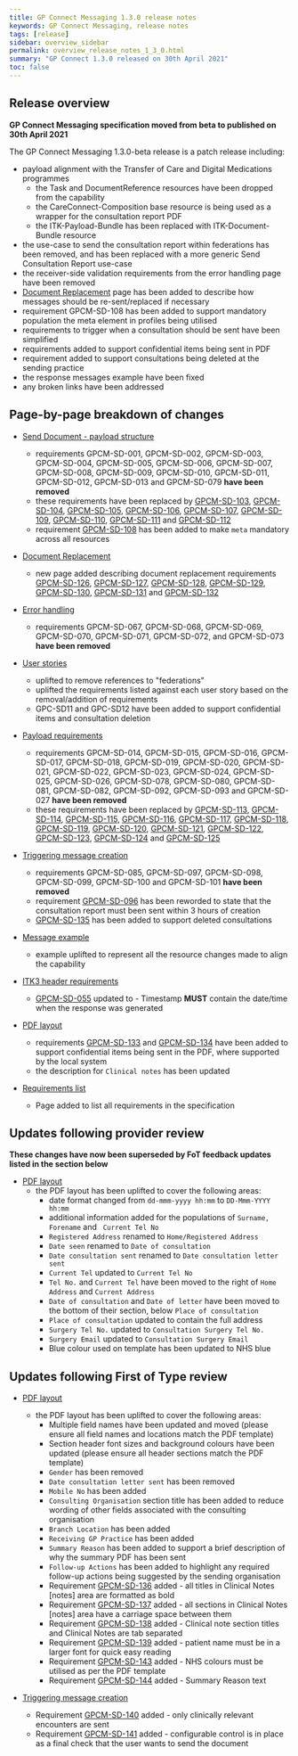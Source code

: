 ```yaml
---
title: GP Connect Messaging 1.3.0 release notes
keywords: GP Connect Messaging, release notes
tags: [release]
sidebar: overview_sidebar
permalink: overview_release_notes_1_3_0.html
summary: "GP Connect 1.3.0 released on 30th April 2021"
toc: false
---
```


## Release overview ##

**GP Connect Messaging specification moved from beta to published on 30th April 2021**

The GP Connect Messaging 1.3.0-beta release is a patch release including:
- payload alignment with the Transfer of Care and Digital Medications programmes
  - the Task and DocumentReference resources have been dropped from the capability
  - the CareConnect-Composition base resource is being used as a wrapper for the consultation report PDF
  - the ITK-Payload-Bundle has been replaced with ITK-Document-Bundle resource
- the use-case to send the consultation report within federations has been removed, and has been replaced with a more generic Send Consultation Report use-case
- the receiver-side validation requirements from the error handling page have been removed
- [Document Replacement](senddocument_fedcon_resend.html) page has been added to describe how messages should be re-sent/replaced if necessary
- requirement GPCM-SD-108 has been added to support mandatory population the meta element in profiles being utilised
- requirements to trigger when a consultation should be sent have been simplified
- requirements added to support confidential items being sent in PDF
- requirement added to support consultations being deleted at the sending practice 
- the response messages example have been fixed
- any broken links have been addressed


## Page-by-page breakdown of changes ##

- [Send Document - payload structure](senddocument_payload.html)
  - requirements GPCM-SD-001, GPCM-SD-002, GPCM-SD-003, GPCM-SD-004, GPCM-SD-005, GPCM-SD-006, GPCM-SD-007, GPCM-SD-008, GPCM-SD-009, GPCM-SD-010, GPCM-SD-011, GPCM-SD-012, GPCM-SD-013 and GPCM-SD-079 **have been removed**
  - these requirements have been replaced by [GPCM-SD-103](senddocument_fedcon_itk3.html#GPCM-SD-103), [GPCM-SD-104](senddocument_fedcon_itk3.html#GPCM-SD-104), [GPCM-SD-105](senddocument_fedcon_itk3.html#GPCM-SD-105), [GPCM-SD-106](senddocument_fedcon_itk3.html#GPCM-SD-106), [GPCM-SD-107](senddocument_fedcon_itk3.html#GPCM-SD-107), [GPCM-SD-109](senddocument_fedcon_itk3.html#GPCM-SD-109), [GPCM-SD-110](senddocument_fedcon_itk3.html#GPCM-SD-110), [GPCM-SD-111](senddocument_fedcon_itk3.html#GPCM-SD-111) and [GPCM-SD-112](senddocument_fedcon_itk3.html#GPCM-SD-112)   
  - requirement [GPCM-SD-108](senddocument_payload.html#GPCM-SD-108) has been added to make `meta` mandatory across all resources

- [Document Replacement](senddocument_fedcon_resend.html) 
  - new page added describing document replacement requirements [GPCM-SD-126](senddocument_fedcon_resend.html#GPCM-SD-126), [GPCM-SD-127](senddocument_fedcon_resend.html#GPCM-SD-127), [GPCM-SD-128](senddocument_fedcon_resend.html#GPCM-SD-128), [GPCM-SD-129](senddocument_fedcon_resend.html#GPCM-SD-129), [GPCM-SD-130](senddocument_fedcon_resend.html#GPCM-SD-130), [GPCM-SD-131](senddocument_fedcon_resend.html#GPCM-SD-131) and [GPCM-SD-132](senddocument_fedcon_resend.html#GPCM-SD-132)

- [Error handling](senddocument_fedcon_errors.html)
  - requirements GPCM-SD-067, GPCM-SD-068, GPCM-SD-069, GPCM-SD-070, GPCM-SD-071, GPCM-SD-072, and GPCM-SD-073 **have been removed**

- [User stories](senddocument_userstories.html)
  - uplifted to remove references to "federations"
  - uplifted the requirements listed against each user story based on the removal/addition of requirements
  - GPC-SD11 and GPC-SD12 have been added to support confidential items and consultation deletion
  
- [Payload requirements](senddocument_fedcon_payload.html)
  - requirements GPCM-SD-014, GPCM-SD-015, GPCM-SD-016, GPCM-SD-017, GPCM-SD-018, GPCM-SD-019, GPCM-SD-020, GPCM-SD-021, GPCM-SD-022, GPCM-SD-023, GPCM-SD-024, GPCM-SD-025, GPCM-SD-026, GPCM-SD-078, GPCM-SD-080, GPCM-SD-081, GPCM-SD-082, GPCM-SD-092, GPCM-SD-093 and GPCM-SD-027 **have been removed**
  - these requirements have been replaced by [GPCM-SD-113](senddocument_fedcon_payload.html#GPCM-SD-113), [GPCM-SD-114](senddocument_fedcon_payload.html#GPCM-SD-114), [GPCM-SD-115](senddocument_fedcon_payload.html#GPCM-SD-115), [GPCM-SD-116](senddocument_fedcon_payload.html#GPCM-SD-116), [GPCM-SD-117](senddocument_fedcon_payload.html#GPCM-SD-117), [GPCM-SD-118](senddocument_fedcon_payload.html#GPCM-SD-118), [GPCM-SD-119](senddocument_fedcon_payload.html#GPCM-SD-119), [GPCM-SD-120](senddocument_fedcon_payload.html#GPCM-SD-120), [GPCM-SD-121](senddocument_fedcon_payload.html#GPCM-SD-121), [GPCM-SD-122](senddocument_fedcon_payload.html#GPCM-SD-122), [GPCM-SD-123](senddocument_fedcon_payload.html#GPCM-SD-123), [GPCM-SD-124](senddocument_fedcon_payload.html#GPCM-SD-124) and [GPCM-SD-125](senddocument_fedcon_payload.html#GPCM-SD-125) 
  
- [Triggering message creation](senddocument_fedcon_trigger.html)
  - requirements GPCM-SD-085, GPCM-SD-097, GPCM-SD-098, GPCM-SD-099, GPCM-SD-100 and GPCM-SD-101 **have been removed**
  - requirement [GPCM-SD-096](senddocument_fedcon_trigger.html#GPCM-SD-096) has been reworded to state that the consultation report must been sent within 3 hours of creation
  - [GPCM-SD-135](senddocument_fedcon_trigger.html#GPCM-SD-135) has been added to support deleted consultations
  
- [Message example](senddocument_fedcon_example.html)
  - example uplifted to represent all the resource changes made to align the capability

- [ITK3 header requirements](senddocument_fedcon_itk3.html)
  - [GPCM-SD-055](senddocument_fedcon_itk3.html#GPCM-SD-055) updated to - Timestamp **MUST** contain the date/time when the response was generated

- [PDF layout](senddocument_fedcon_busreq_pdf.html)
  - requirements [GPCM-SD-133](senddocument_fedcon_busreq_pdf.html#GPCM-SD-133) and [GPCM-SD-134](senddocument_fedcon_busreq_pdf.html#GPCM-SD-134) have been added to support confidential items being sent in the PDF, where supported by the local system
  - the description for `Clinical notes` has been updated

- [Requirements list](senddocument_fedcon_reqs.html)
  - Page added to list all requirements in the specification
  
## Updates following provider review ##

**These changes have now been superseded by FoT feedback updates listed in the section below**

- [PDF layout](senddocument_fedcon_busreq_pdf.html)
  - the PDF layout has been uplifted to cover the following areas:
    - date format changed from `dd-mmm-yyyy hh:mm` to `DD-Mmm-YYYY hh:mm`
	- additional information added for the populations of `Surname, Forename` and ` Current Tel No`
    - `Registered Address` renamed to `Home/Registered Address`
	- `Date seen` renamed to `Date of consultation`
	- `Date consultation sent` renamed to `Date consultation letter sent`
	- `Current Tel` updated to `Current Tel No`
	- `Tel No.` and `Current Tel` have been moved to the right of `Home Address` and `Current Address`
	- `Date of consultation` and `Date of letter` have been moved to the bottom of their section, below `Place of consultation`
	- `Place of consultation` updated to contain the full address
	- `Surgery Tel No.` updated to `Consultation Surgery Tel No.`
	- `Surgery Email` updated to `Consultation Surgery Email`
	- Blue colour used on template has been updated to NHS blue

## Updates following First of Type review ##

- [PDF layout](senddocument_fedcon_busreq_pdf.html)
  - the PDF layout has been uplifted to cover the following areas:
    - Multiple field names have been updated and moved (please ensure all field names and locations match the PDF template)
	- Section header font sizes and background colours have been updated (please ensure all header sections match the PDF template)
	- `Gender` has been removed
	- `Date consultation letter sent` has been removed
	- `Mobile No` has been added
	- `Consulting Organisation` section title has been added to reduce wording of other fields associated with the consulting organisation
	- `Branch Location` has been added
	- `Receiving GP Practice` has been added
	- `Summary Reason` has been added to support a brief description of why the summary PDF has been sent
	- `Follow-up Actions` has been added to highlight any required follow-up actions being suggested by the sending organisation
	- Requirement [GPCM-SD-136](senddocument_fedcon_busreq_pdf.html#GPCM-SD-136) added - all titles in Clinical Notes [notes] area are formatted as bold
	- Requirement [GPCM-SD-137](senddocument_fedcon_busreq_pdf.html#GPCM-SD-137) added - all sections in Clinical Notes [notes] area have a carriage space between them
	- Requirement [GPCM-SD-138](senddocument_fedcon_busreq_pdf.html#GPCM-SD-138) added - Clinical note section titles and Clinical Notes are tab separated
	- Requirement [GPCM-SD-139](senddocument_fedcon_busreq_pdf.html#GPCM-SD-139) added - patient name must be in a larger font for quick easy reading
	- Requirement [GPCM-SD-143](senddocument_fedcon_busreq_pdf.html#GPCM-SD-143) added - NHS colours must be utilised as per the PDF template
	- Requirement [GPCM-SD-144](senddocument_fedcon_busreq_pdf.html#GPCM-SD-144) added - Summary Reason text

- [Triggering message creation](senddocument_fedcon_trigger.html) 
  - Requirement [GPCM-SD-140](senddocument_fedcon_trigger.html#GPCM-SD-140) added - only clinically relevant encounters are sent
  - Requirement [GPCM-SD-141](senddocument_fedcon_trigger.html#GPCM-SD-141) added - configurable control is in place as a final check that the user wants to send the document 

